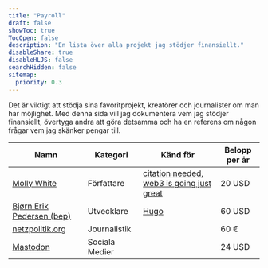 ```yaml
---
title: "Payroll"
draft: false
showToc: true
TocOpen: false
description: "En lista över alla projekt jag stödjer finansiellt."
disableShare: true
disableHLJS: false
searchHidden: false
sitemap:
  priority: 0.3
---
```


Det är viktigt att stödja sina favoritprojekt, kreatörer och journalister om man har möjlighet. Med denna sida vill jag dokumentera vem jag stödjer finansiellt, övertyga andra att göra detsamma och ha en referens om någon frågar vem jag skänker pengar till.

| Namn                                            | Kategori       | Känd för                                                                                                           | Belopp per år |
| ----------------------------------------------- | -------------- | ------------------------------------------------------------------------------------------------------------------ | ------------- |
| [Molly White](https://www.mollywhite.net/)      | Författare     | [citation needed](https://www.citationneeded.news/), [web3 is going just great](https://www.web3isgoinggreat.com/) | 20 USD        |
| [Bjørn Erik Pedersen (bep)](https://bep.is/en/) | Utvecklare     | [Hugo](https://gohugo.io/)                                                                                         | 60 USD        |
| [netzpolitik.org](https://netzpolitik.org/)     | Journalistik   |                                                                                                                    | 60 €          |
| [Mastodon](https://joinmastodon.org/)           | Sociala Medier |                                                                                                                    | 24 USD        |
